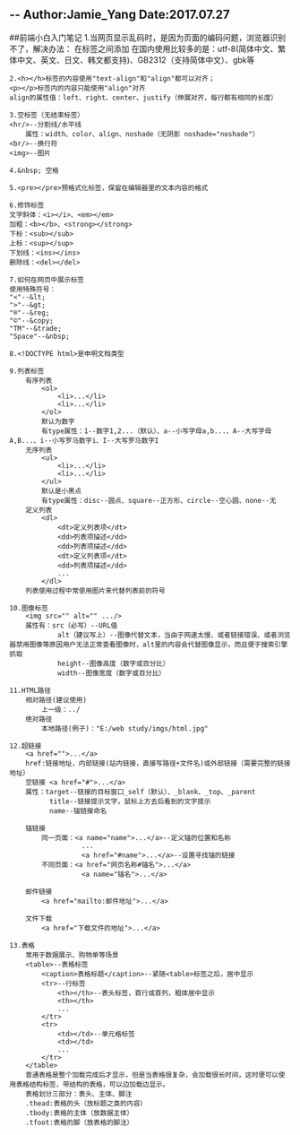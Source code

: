 --
Author:Jamie_Yang
Date:2017.07.27
--

##前端小白入门笔记
	1.当网页显示乱码时，是因为页面的编码问题，浏览器识别不了，解决办法：
	在<head></head>标签之间添加
	<meta http-equiv="Content-Type" content="text/html;charset=utf-8"/>
	在国内使用比较多的是：utf-8(简体中文、繁体中文、英文、日文、韩文都支持)、GB2312（支持简体中文）、gbk等

	2.<h></h>标签的内容使用"text-align"和"align"都可以对齐；
	<p></p>标签内的内容只能使用"align"对齐
	align的属性值：left、right、center、justify（伸展对齐，每行都有相同的长度）

	3.空标签（无结束标签）
	<hr/>--分割线/水平线
		属性：width、color、align、noshade（无阴影 noshade="noshade"）
	<br/>--换行符
	<img>--图片

	4.&nbsp; 空格

	5.<pre></pre>预格式化标签，保留在编辑器里的文本内容的格式

	6.修饰标签
	文字斜体：<i></i>、<em></em>
	加粗：<b></b>、<strong></strong>
	下标：<sub></sub>
	上标：<sup></sup>
	下划线：<ins></ins>
	删除线：<del></del>

	7.如何在网页中展示标签
	使用特殊符号：
	"<"--&lt;
	">"--&gt;
	"®"--&reg;
	"©"--&copy;
	"TM"--&trade;
	"Space"--&nbsp;

	8.<!DOCTYPE html>是申明文档类型

	9.列表标签
		有序列表
			<ol>
				<li>...</li>
				<li>...</li>
			</ol>
			默认为数字
			有type属性：1--数字1,2...（默认）、a--小写字母a,b...、A--大写字母A,B...、i--小写罗马数字i、I--大写罗马数字I
		无序列表
			<ul>
				<li>...</li>
				<li>...</li>
			</ul>
			默认是小黑点
			有type属性：disc--圆点、square--正方形、circle--空心圆、none--无
		定义列表
			<dl>
				<dt>定义列表项</dt>
				<dd>列表项描述</dd>
				<dd>列表项描述</dd>
				<dt>定义列表项</dt>
				<dd>列表项描述</dd>
				...
			</dl>
		列表使用过程中常使用图片来代替列表前的符号

	10.图像标签
		<img src="" alt="" .../>
		属性有：src（必写）--URL值
		        alt（建议写上）--图像代替文本，当由于网速太慢、或者链接错误、或者浏览器禁用图像等原因用户无法正常查看图像时，alt里的内容会代替图像显示，而且便于搜索引擎抓取
		        height--图像高度（数字或百分比）
		        width--图像宽度（数字或百分比）

	11.HTML路径
		相对路径(建议使用)
			上一级：../
		绝对路径
			本地路径(例子)："E:/web study/imgs/html.jpg"

	12.超链接
		<a href="">...</a>
		href:链接地址，内部链接(站内链接，直接写路径+文件名)或外部链接（需要完整的链接地址）
		空链接 <a href="#">...</a>
		属性：target--链接的目标窗口_self（默认）、_blank、_top、_parent
		      title--链接提示文字，鼠标上方去后看到的文字提示
		      name--锚链接命名

		锚链接
			同一页面：<a name="name">...</a>--定义锚的位置和名称
			          ...
			          <a href="#name">...</a>--设置寻找锚的链接
			不同页面：<a href="网页名称#锚名">...</a>
			          <a name="锚名">...</a>

		邮件链接
			<a href="mailto:邮件地址">...</a>

		文件下载
			<a href="下载文件的地址">...</a>

	13.表格
		常用于数据展示、购物单等场景
		<table>--表格标签
		    <caption>表格标题</caption>--紧随<table>标签之后，居中显示
			<tr>--行标签
				<th></th>--表头标签，首行或首列，粗体居中显示
				<th></th>
				...
			</tr>
			<tr>
				<td></td>--单元格标签
				<td></td>
				...
			</tr>
		</table>
        普通表格是整个加载完成后才显示，但是当表格很复杂，会加载很长时间，这时便可以使用表格结构标签，带结构的表格，可以边加载边显示。
        表格划分三部分：表头、主体、脚注
        .thead:表格的头（放标题之类的内容）
        .tbody:表格的主体（放数据主体）
        .tfoot:表格的脚（放表格的脚注）


